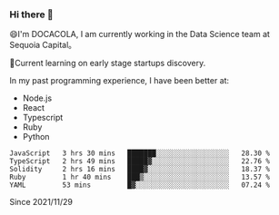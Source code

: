 ### Hi there 👋

<!--
**fengliu222/fengliu222** is a ✨ _special_ ✨ repository because its `README.md` (this file) appears on your GitHub profile.

Here are some ideas to get you started:

- 🔭 I’m currently working on ...
- 🌱 I’m currently learning ...
- 👯 I’m looking to collaborate on ...
- 🤔 I’m looking for help with ...
- 💬 Ask me about ...
- 📫 How to reach me: ...
- 😄 Pronouns: ...
- ⚡ Fun fact: ...
-->

😄I'm DOCACOLA, I am currently working in the Data Science team at Sequoia Capital。

🌱Current learning on early stage startups discovery.

In my past programming experience, I have been better at:
- Node.js
- React
- Typescript
- Ruby
- Python



<!--START_SECTION:waka-->
```text
JavaScript   3 hrs 30 mins   ███████░░░░░░░░░░░░░░░░░░   28.30 % 
TypeScript   2 hrs 49 mins   █████▓░░░░░░░░░░░░░░░░░░░   22.76 % 
Solidity     2 hrs 16 mins   ████▓░░░░░░░░░░░░░░░░░░░░   18.37 % 
Ruby         1 hr 40 mins    ███▒░░░░░░░░░░░░░░░░░░░░░   13.57 % 
YAML         53 mins         █▓░░░░░░░░░░░░░░░░░░░░░░░   07.24 % 
```
<!--END_SECTION:waka-->
Since 2021/11/29
